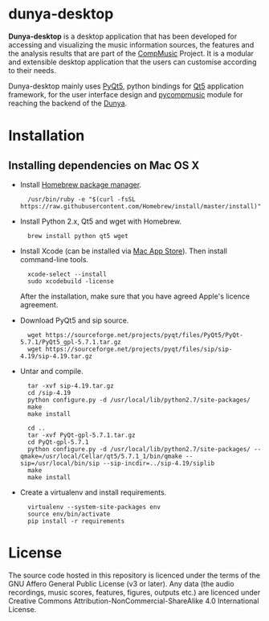 # dunya-desktop

**Dunya-desktop** is a desktop application that has been developed for accessing 
and visualizing the music information sources, the features and the analysis 
results that are part of the [CompMusic](http://compmusic.upf.edu) Project. 
It is a modular and extensible desktop application that the users can customise 
according to their needs.

Dunya-desktop mainly uses [PyQt5](https://www.riverbankcomputing.com/software/pyqt/download5), 
python bindings for [Qt5](https://www.qt.io/developers/) application framework, 
for the user interface design and [pycompmusic](https://github.com/MTG/pycompmusic) 
module for reaching the backend of the [Dunya](http://dunya.compmusic.upf.edu).


Installation
============
Installing dependencies on Mac OS X
-------
* Install [Homebrew package manager](http://brew.sh/).

        /usr/bin/ruby -e "$(curl -fsSL https://raw.githubusercontent.com/Homebrew/install/master/install)"
        
* Install Python 2.x, Qt5 and wget with Homebrew.
        
        brew install python qt5 wget

* Install Xcode (can be installed via [Mac App Store](https://itunes.apple.com/en/app/xcode/id497799835?mt=12)).
Then install command-line tools.

        xcode-select --install
        sudo xcodebuild -license
    After the installation, make sure that you have agreed Apple's licence agreement.

* Download PyQt5 and sip source.

        wget https://sourceforge.net/projects/pyqt/files/PyQt5/PyQt-5.7.1/PyQt5_gpl-5.7.1.tar.gz
        wget https://sourceforge.net/projects/pyqt/files/sip/sip-4.19/sip-4.19.tar.gz

* Untar and compile.

        tar -xvf sip-4.19.tar.gz
        cd /sip-4.19
        python configure.py -d /usr/local/lib/python2.7/site-packages/
        make
        make install
        
        cd ..
        tar -xvf PyQt-gpl-5.7.1.tar.gz
        cd PyQt-gpl-5.7.1
        python configure.py -d /usr/local/lib/python2.7/site-packages/ --qmake=/usr/local/Cellar/qt5/5.7.1_1/bin/qmake --sip=/usr/local/bin/sip --sip-incdir=../sip-4.19/siplib
        make
        make install

* Create a virtualenv and install requirements.
        
        virtualenv --system-site-packages env
        source env/bin/activate
        pip install -r requirements
        

License
=======
The source code hosted in this repository is licenced under the terms of the 
GNU Affero General Public License (v3 or later). Any data (the audio recordings, 
music scores, features, figures, outputs etc.) are licenced under Creative 
Commons Attribution-NonCommercial-ShareAlike 4.0 International License.